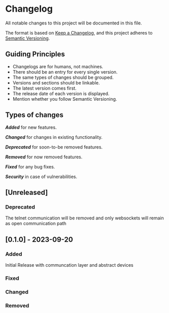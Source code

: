 # Changelog

All notable changes to this project will be documented in this file.

The format is based on [Keep a Changelog](https://keepachangelog.com/en/1.0.0/),
and this project adheres to [Semantic Versioning](https://semver.org/spec/v2.0.0.html).

## Guiding Principles
- Changelogs are for humans, not machines.
- There should be an entry for every single version.
- The same types of changes should be grouped.
- Versions and sections should be linkable.
- The latest version comes first.
- The release date of each version is displayed.
- Mention whether you follow Semantic Versioning.

## Types of changes

_**Added**_ for new features.

_**Changed**_ for changes in existing functionality.

_**Deprecated**_ for soon-to-be removed features.

_**Removed**_ for now removed features.

_**Fixed**_ for any bug fixes.

_**Security**_ in case of vulnerabilities.


## [Unreleased]
### Deprecated
The telnet communication will be removed and only websockets will remain as open communication path

## [0.1.0] - 2023-09-20

### Added
Initial Release with communcation layer and abstract devices

### Fixed

### Changed

### Removed

